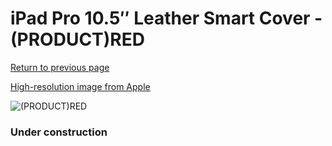 # iPad Pro 10.5″ Leather Smart Cover - (PRODUCT)RED

[Return to previous page](/ipad_pro105)

[High-resolution image from Apple](https://store.storeimages.cdn-apple.com/8756/as-images.apple.com/is/MR5G2?wid=4500&hei=4500&fmt=png)

<div style="width: 384px"><img src="/everyphone/MR5G2.png" alt="(PRODUCT)RED"></div>

### Under construction
